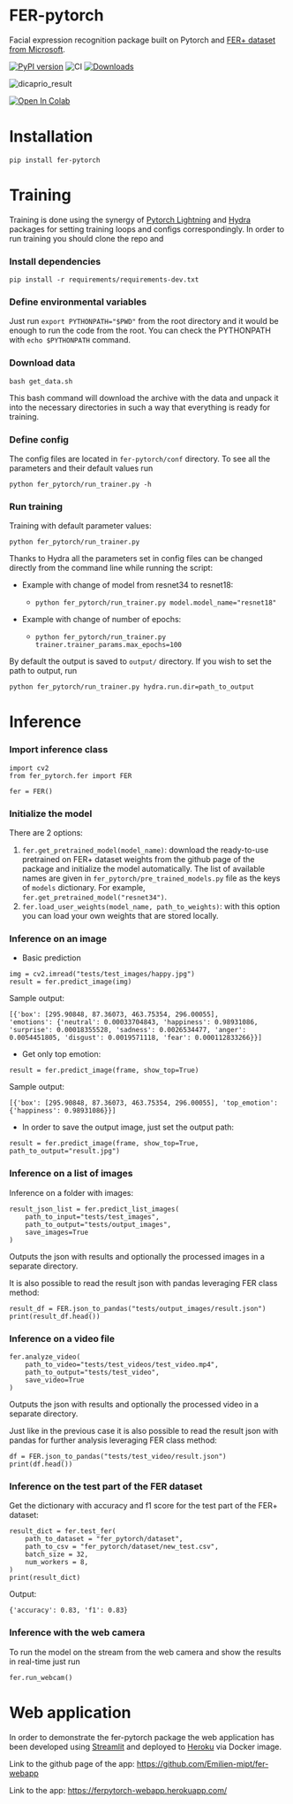 FER-pytorch
===========

Facial expression recognition package built on Pytorch and [FER+ dataset from Microsoft](https://github.com/microsoft/FERPlus).

[![PyPI version](https://badge.fury.io/py/fer-pytorch.svg)](https://badge.fury.io/py/fer-pytorch)
![CI](https://github.com/albumentations-team/albumentations/workflows/CI/badge.svg)
[![Downloads](https://pepy.tech/badge/fer-pytorch)](https://pepy.tech/project/fer-pytorch)

![dicaprio_result](https://user-images.githubusercontent.com/44554040/163209336-198e3db3-a84f-4d81-9156-19177bba7808.png)

[![Open In Colab](https://colab.research.google.com/assets/colab-badge.svg)](https://colab.research.google.com/drive/1_sTDVvK-673CKyYQP7gsViCkO8eBa9jd?usp=sharing)

# Installation
`pip install fer-pytorch`

# Training
Training is done using the synergy of [Pytorch Lightning](https://www.pytorchlightning.ai/) and
[Hydra](https://hydra.cc/docs/intro/) packages for setting training loops and configs correspondingly.
In order to run training you should clone the repo and

### Install dependencies
```
pip install -r requirements/requirements-dev.txt
```

### Define environmental variables
Just run `export PYTHONPATH="$PWD"` from the root directory and it would be enough
to run the code from the root. You can check the PYTHONPATH with `echo $PYTHONPATH` command.

### Download data
`bash get_data.sh`

This bash command will download the archive with the data and unpack it into the necessary directories in such a way
that everything is ready for training.

### Define config
The config files are located in `fer-pytorch/conf` directory. To see all the parameters
and their default values run

`python fer_pytorch/run_trainer.py -h`

### Run training
Training with default parameter values:

`python fer_pytorch/run_trainer.py`

Thanks to Hydra all the parameters set in config files can be changed
directly from the command line while running the script:

* Example with change of model from resnet34 to resnet18:
  * `python fer_pytorch/run_trainer.py model.model_name="resnet18"`

* Example with change of number of epochs:
  * `python fer_pytorch/run_trainer.py trainer.trainer_params.max_epochs=100`

By default the output is saved to `output/` directory. If you wish to set
the path to output, run

`python fer_pytorch/run_trainer.py hydra.run.dir=path_to_output`


# Inference

### Import inference class
```
import cv2
from fer_pytorch.fer import FER

fer = FER()
```

### Initialize the model
There are 2 options:

1. `fer.get_pretrained_model(model_name)`: download the ready-to-use pretrained on FER+ dataset weights from the github
page of the package and initialize the model automatically. The list of available names are given in
`fer_pytorch/pre_trained_models.py` file as the keys of `models` dictionary. For example,
`fer.get_pretrained_model("resnet34")`.
2. `fer.load_user_weights(model_name, path_to_weights)`:  with this option you can load your own weights
that are stored locally.

### Inference on an image
* Basic prediction
```
img = cv2.imread("tests/test_images/happy.jpg")
result = fer.predict_image(img)
```

Sample output:
```
[{'box': [295.90848, 87.36073, 463.75354, 296.00055],
'emotions': {'neutral': 0.00033704843, 'happiness': 0.98931086, 'surprise': 0.00018355528, 'sadness': 0.0026534477, 'anger': 0.0054451805, 'disgust': 0.0019571118, 'fear': 0.000112833266}}]
```

* Get only top emotion:

`result = fer.predict_image(frame, show_top=True)`

Sample output:

`[{'box': [295.90848, 87.36073, 463.75354, 296.00055], 'top_emotion': {'happiness': 0.98931086}}]`

* In order to save the output image, just set the output path:

`result = fer.predict_image(frame, show_top=True, path_to_output="result.jpg")`

### Inference on a list of images
Inference on a folder with images:
```
result_json_list = fer.predict_list_images(
    path_to_input="tests/test_images",
    path_to_output="tests/output_images",
    save_images=True
)
```

Outputs the json with results and optionally the processed images in a separate directory.

It is also possible to read the result json with pandas leveraging FER class method:

```
result_df = FER.json_to_pandas("tests/output_images/result.json")
print(result_df.head())
```

### Inference on a video file
```
fer.analyze_video(
    path_to_video="tests/test_videos/test_video.mp4",
    path_to_output="tests/test_video",
    save_video=True
)
```

Outputs the json with results and optionally the processed video in a separate directory.

Just like in the previous case it is also possible to read the result json with
pandas for further analysis leveraging FER class method:
```
df = FER.json_to_pandas("tests/test_video/result.json")
print(df.head())
```

### Inference on the test part of the FER dataset
Get the dictionary with accuracy and f1 score for the test part of the FER+ dataset:
```
result_dict = fer.test_fer(
    path_to_dataset = "fer_pytorch/dataset",
    path_to_csv = "fer_pytorch/dataset/new_test.csv",
    batch_size = 32,
    num_workers = 8,
)
print(result_dict)
```

Output:

`{'accuracy': 0.83, 'f1': 0.83}`

### Inference with the web camera
To run the model on the stream from the web camera and show the results in real-time just run

`fer.run_webcam()`

# Web application
In order to demonstrate the fer-pytorch package the web application has been developed
using [Streamlit](https://streamlit.io/) and deployed to [Heroku](heroku.com) via Docker image.

Link to the github page of the app: https://github.com/Emilien-mipt/fer-webapp

Link to the app: https://ferpytorch-webapp.herokuapp.com/
